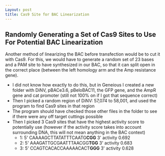```yaml
---
Layout: post
title: Cas9 Site for BAC Linearization
---
```


## Randomly Generating a Set of Cas9 Sites to Use For Potential BAC Linearization


Another method of linearizing the BAC before transfection would be to cut it with Cas9. For this, we would have to generate a random set of 23 bases and a PAM site to have synthesized in our BAC, so that it can split open in the correct place (between the left homology arm and the Amp resistance gene).

- I did not know how exactly to do this, but in Geneious I created a new folder with DiNV, pBACe3.6, pBeloBAC11, the GFP gene, and the AmpR gene and cat promoter (still not 100% on if I got that sequence correct)
- Then I picked a random region of DiNV: 57,074 to 58,001, and used the program to find Cas9 sites in that region
- The program should have checked those other files in the folder to see if there were any off target cuttings possible
- Then I picked 3 Cas9 sites that have the highest activity score to potentially use (however if the activity score takes into account surrounding DNA, this will not mean anything in the BAC context)
  - 1: 5' CAAAAGCTTATATTTCAATG**CGG** 3' activity 0.692
  - 2: 5' AAAGATTGCGAATTTAACGG**TGG** 3' activity 0.683
  - 3: 5' CCAGTCACACCAAAAACACT**GGG** 3' activity 0.628 
